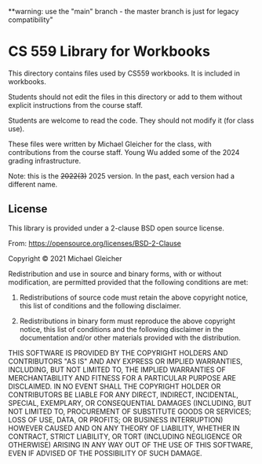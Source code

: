**warning: use the "main" branch - the master branch is just for legacy compatibility"

# CS 559 Library for Workbooks

This directory contains files used by CS559 workbooks. It is included in workbooks.

Students should not edit the files in this directory or add to them without explicit instructions from the course staff.

Students are welcome to read the code. They should not modify it (for class use).

These files were written by Michael Gleicher for the class, with contributions from the course staff. Young Wu added some of the 2024 grading infrastructure.

Note: this is the ~~2022(3)~~ 2025 version. In the past, each version had a different name.

##  License

This library is provided under a 2-clause BSD open source license. 

From: https://opensource.org/licenses/BSD-2-Clause

Copyright &copy; 2021 Michael Gleicher

Redistribution and use in source and binary forms, with or without modification, are permitted provided that the following conditions are met:

1. Redistributions of source code must retain the above copyright notice, this list of conditions and the following disclaimer.

2. Redistributions in binary form must reproduce the above copyright notice, this list of conditions and the following disclaimer in the documentation and/or other materials provided with the distribution.

THIS SOFTWARE IS PROVIDED BY THE COPYRIGHT HOLDERS AND CONTRIBUTORS "AS IS" AND ANY EXPRESS OR IMPLIED WARRANTIES, INCLUDING, BUT NOT LIMITED TO, THE IMPLIED WARRANTIES OF MERCHANTABILITY AND FITNESS FOR A PARTICULAR PURPOSE ARE DISCLAIMED. IN NO EVENT SHALL THE COPYRIGHT HOLDER OR CONTRIBUTORS BE LIABLE FOR ANY DIRECT, INDIRECT, INCIDENTAL, SPECIAL, EXEMPLARY, OR CONSEQUENTIAL DAMAGES (INCLUDING, BUT NOT LIMITED TO, PROCUREMENT OF SUBSTITUTE GOODS OR SERVICES; LOSS OF USE, DATA, OR PROFITS; OR BUSINESS INTERRUPTION) HOWEVER CAUSED AND ON ANY THEORY OF LIABILITY, WHETHER IN CONTRACT, STRICT LIABILITY, OR TORT (INCLUDING NEGLIGENCE OR OTHERWISE) ARISING IN ANY WAY OUT OF THE USE OF THIS SOFTWARE, EVEN IF ADVISED OF THE POSSIBILITY OF SUCH DAMAGE.
